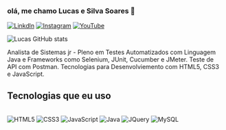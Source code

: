 ### olá, me chamo Lucas e Silva Soares 👋

[![Linkdln](https://img.shields.io/badge/LinkedIn-0077B5?style=for-the-badge&logo=linkedin&logoColor=white
)](https://www.linkedin.com/in/lucas-e-silva-soares-b88032233/)
[![Instagram](https://img.shields.io/badge/Instagram-E4405F?style=for-the-badge&logo=instagram&logoColor=white
)](https://www.instagram.com/lucazzcigano085/)
[![YouTube](https://img.shields.io/badge/YouTube-FF0000?style=for-the-badge&logo=youtube&logoColor=white
)](https://www.youtube.com/c/LUCAZZCIGANO085)

![Lucas GitHub stats](https://github-readme-stats.vercel.app/api?username=lucasanalistatestedesoftware&show_icons=true&theme=dark)

Analista de Sistemas jr - Pleno em Testes Automatizados com Linguagem Java e Frameworks como Selenium, JUnit, Cucumber e JMeter. Teste de API com Postman. Tecnologias para Desenvolviemento com HTML5, CSS3 e JavaScript.

## Tecnologias que eu uso

<div style="display:inline-block"><br/>
<img alt="HTML5" src="https://img.shields.io/badge/HTML-239120?style=for-the-badge&logo=html5&logoColor=white
"/>
</div>
<div style="display:inline-block"><br/>
<img alt="CSS3" src="https://img.shields.io/badge/CSS3-1572B6?style=for-the-badge&logo=css3&logoColor=white
"/>
</div>
<div style="display:inline-block"><br/>
<img alt="JavaScript" src="https://img.shields.io/badge/JavaScript-F7DF1E?style=for-the-badge&logo=javascript&logoColor=black
"/>
</div>
<div style="display:inline-block"><br/>
<img alt="Java" src="https://img.shields.io/badge/Java-ED8B00?style=for-the-badge&logo=openjdk&logoColor=white
"/>
</div>
<div style="display:inline-block"><br/>
<img alt="JQuery" src="https://img.shields.io/badge/jQuery-0769AD?style=for-the-badge&logo=jquery&logoColor=white
"/>
</div>
<div style="display:inline-block"><br/>
<img alt="MySQL" src="https://img.shields.io/badge/MySQL-00000F?style=for-the-badge&logo=mysql&logoColor=white
"/>
</div>
